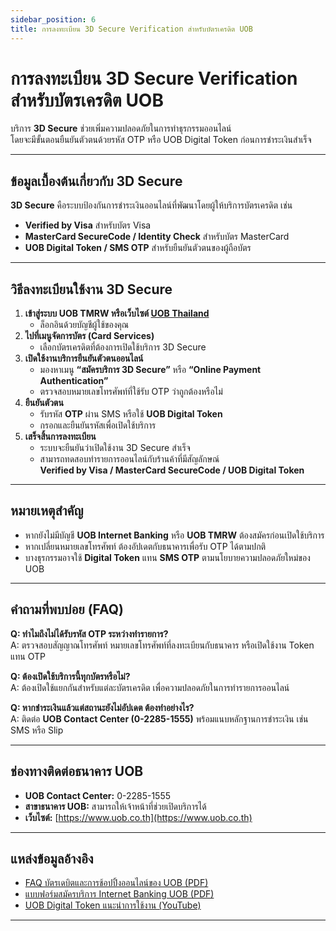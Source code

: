 ```yaml
---
sidebar_position: 6
title: การลงทะเบียน 3D Secure Verification สำหรับบัตรเครดิต UOB
---
```


# การลงทะเบียน 3D Secure Verification สำหรับบัตรเครดิต UOB

บริการ **3D Secure** ช่วยเพิ่มความปลอดภัยในการทำธุรกรรมออนไลน์\
โดยจะมีขั้นตอนยืนยันตัวตนด้วยรหัส OTP หรือ UOB Digital Token ก่อนการชำระเงินสำเร็จ

***

## ข้อมูลเบื้องต้นเกี่ยวกับ 3D Secure

**3D Secure** คือระบบป้องกันการชำระเงินออนไลน์ที่พัฒนาโดยผู้ให้บริการบัตรเครดิต เช่น

* **Verified by Visa** สำหรับบัตร Visa
* **MasterCard SecureCode / Identity Check** สำหรับบัตร MasterCard
* **UOB Digital Token / SMS OTP** สำหรับยืนยันตัวตนของผู้ถือบัตร

***

## วิธีลงทะเบียนใช้งาน 3D Secure

1. **เข้าสู่ระบบ UOB TMRW หรือเว็บไซต์ [UOB Thailand](https://www.uob.co.th)**
   * ล็อกอินด้วยบัญชีผู้ใช้ของคุณ
2. **ไปที่เมนูจัดการบัตร (Card Services)**
   * เลือกบัตรเครดิตที่ต้องการเปิดใช้บริการ 3D Secure
3. **เปิดใช้งานบริการยืนยันตัวตนออนไลน์**
   * มองหาเมนู **“สมัครบริการ 3D Secure”** หรือ **“Online Payment Authentication”**
   * ตรวจสอบหมายเลขโทรศัพท์ที่ใช้รับ OTP ว่าถูกต้องหรือไม่
4. **ยืนยันตัวตน**
   * รับรหัส **OTP** ผ่าน SMS หรือใช้ **UOB Digital Token**
   * กรอกและยืนยันรหัสเพื่อเปิดใช้บริการ
5. **เสร็จสิ้นการลงทะเบียน**
   * ระบบจะยืนยันว่าเปิดใช้งาน 3D Secure สำเร็จ
   * สามารถทดสอบทำรายการออนไลน์กับร้านค้าที่มีสัญลักษณ์\
     **Verified by Visa / MasterCard SecureCode / UOB Digital Token**

***

## หมายเหตุสำคัญ

* หากยังไม่มีบัญชี **UOB Internet Banking** หรือ **UOB TMRW** ต้องสมัครก่อนเปิดใช้บริการ
* หากเปลี่ยนหมายเลขโทรศัพท์ ต้องอัปเดตกับธนาคารเพื่อรับ OTP ได้ตามปกติ
* บางธุรกรรมอาจใช้ **Digital Token** แทน **SMS OTP** ตามนโยบายความปลอดภัยใหม่ของ UOB

***

## คำถามที่พบบ่อย (FAQ)

**Q: ทำไมถึงไม่ได้รับรหัส OTP ระหว่างทำรายการ?**\
A: ตรวจสอบสัญญาณโทรศัพท์ หมายเลขโทรศัพท์ที่ลงทะเบียนกับธนาคาร หรือเปิดใช้งาน Token แทน OTP

**Q: ต้องเปิดใช้บริการนี้ทุกบัตรหรือไม่?**\
A: ต้องเปิดใช้แยกกันสำหรับแต่ละบัตรเครดิต เพื่อความปลอดภัยในการทำรายการออนไลน์

**Q: หากชำระเงินแล้วแต่สถานะยังไม่อัปเดต ต้องทำอย่างไร?**\
A: ติดต่อ **UOB Contact Center (0-2285-1555)** พร้อมแนบหลักฐานการชำระเงิน เช่น SMS หรือ Slip

***

## ช่องทางติดต่อธนาคาร UOB

* **UOB Contact Center:** 0-2285-1555
* **สาขาธนาคาร UOB:** สามารถให้เจ้าหน้าที่ช่วยเปิดบริการได้
* **เว็บไซต์:** [https://www.uob.co.th](https://www.uob.co.th)

***

## แหล่งข้อมูลอ้างอิง

* [FAQ บัตรเดบิตและการช้อปปิ้งออนไลน์ของ UOB (PDF)](https://www.uob.co.th/web-resources/pdf/personal/promotions/debitcard/online-shopping/FAQ.pdf)
* [แบบฟอร์มสมัครบริการ Internet Banking UOB (PDF)](https://www.uob.co.th/web-resources/pdf/personal/download-forms/pib_appform_th.pdf)
* [UOB Digital Token แนะนำการใช้งาน (YouTube)](https://www.youtube.com/watch?v=YrMcOQto-gQ)

***
